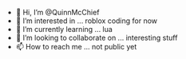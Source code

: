 - 👋 Hi, I’m @QuinnMcChief
- 👀 I’m interested in ... roblox coding for now
- 🌱 I’m currently learning ... lua
- 💞️ I’m looking to collaborate on ... interesting stuff
- 📫 How to reach me ... not public yet

<!---
QuinnMcChief/QuinnMcChief is a ✨ special ✨ repository because its `README.md` (this file) appears on your GitHub profile.
You can click the Preview link to take a look at your changes.
--->
